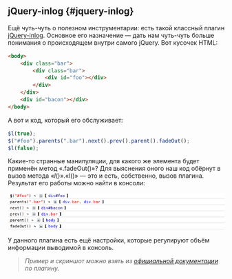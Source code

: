 ## jQuery-inlog {#jquery-inlog}

Ещё чуть-чуть о полезном инструментарии: есть такой классный плагин [jQuery-inlog](http://prinzhorn.github.com/jquery-inlog/). Основное его назначение — дать нам чуть-чуть больше понимания о происходящем внутри самого jQuery. Вот кусочек HTML:

```html
<body>
    <div class="bar">
        <div class="bar">
            <div id="foo"></div>
        </div>
    </div>
    <div id="bacon"></div>
</body>
```

А вот и код, который его обслуживает:

```javascript
$l(true);
$("#foo").parents(".bar").next().prev().parent().fadeOut();
$l(false);
```

Какие-то странные манипуляции, для какого же элемента будет применён метод «.fadeOut()»? Для выяснения оного наш код обёрнут в вызов метода «$l()». «$l()» — это и есть, собственно, вызов плагина. Результат его работы можно найти в консоли:

![jQuery-inlog](/assets/jquery-inlog.png)

У данного плагина есть ещё настройки, которые регулируют объём информации выводимой в консоль.

> _Пример и скриншот можно взять из [официальной документации](http://prinzhorn.github.com/jquery-inlog/) по плагину._

